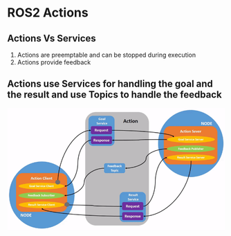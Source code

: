 # ROS2 Actions #
## Actions Vs Services ##
1) Actions are preemptable and can be stopped during execution
2) Actions provide feedback

## Actions use Services for handling the goal and the result and use Topics to handle the feedback ##


![](https://github.com/saurabhlanje/ROS2/blob/main/Actions/Action-SingleActionClient.gif)
